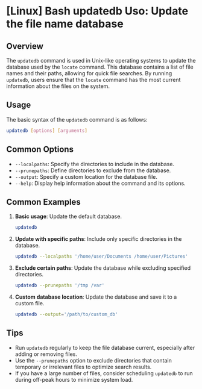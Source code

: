 # [Linux] Bash updatedb Uso: Update the file name database

## Overview
The `updatedb` command is used in Unix-like operating systems to update the database used by the `locate` command. This database contains a list of file names and their paths, allowing for quick file searches. By running `updatedb`, users ensure that the `locate` command has the most current information about the files on the system.

## Usage
The basic syntax of the `updatedb` command is as follows:

```bash
updatedb [options] [arguments]
```

## Common Options
- `--localpaths`: Specify the directories to include in the database.
- `--prunepaths`: Define directories to exclude from the database.
- `--output`: Specify a custom location for the database file.
- `--help`: Display help information about the command and its options.

## Common Examples
1. **Basic usage**: Update the default database.
   ```bash
   updatedb
   ```

2. **Update with specific paths**: Include only specific directories in the database.
   ```bash
   updatedb --localpaths '/home/user/Documents /home/user/Pictures'
   ```

3. **Exclude certain paths**: Update the database while excluding specified directories.
   ```bash
   updatedb --prunepaths '/tmp /var'
   ```

4. **Custom database location**: Update the database and save it to a custom file.
   ```bash
   updatedb --output='/path/to/custom_db'
   ```

## Tips
- Run `updatedb` regularly to keep the file database current, especially after adding or removing files.
- Use the `--prunepaths` option to exclude directories that contain temporary or irrelevant files to optimize search results.
- If you have a large number of files, consider scheduling `updatedb` to run during off-peak hours to minimize system load.